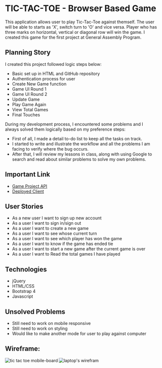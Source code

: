 # TIC-TAC-TOE - Browser Based Game

This application allows user to play Tic-Tac-Toe against themself. The user will be able to starts as 'X', switch turn to 'O' and vice versa. Player who has three marks on horizontal, vertical or diagonal row will win the game.
I created this game for the first project at General Assembly Program.

## Planning Story
I created this project followed logic steps below:
- Basic set up in HTML and GitHub repository
- Authentication process for user
- Create New Game function
- Game UI Round 1
- Game UI Round 2
- Update Game
- Play Game Again
- View Total Games
- Final Touches

During my development process, I encountered some problems and I always solved them logically based on my preference steps:
- First of all, I made a detail to-do list to keep all the tasks on track.
- I started to write and illustrate the workflow and all the problems I am facing to verify where the bug occurs.
- After that, I will review my lessons in class, along with using Google to search and read about similar problems to solve my own problems.

## Important Link
- [Game Project API](https://git.generalassemb.ly/ga-wdi-boston/game-project-api)
- [Deployed Client](https://hanvnguyen94.github.io/tic-tac-toe-client/)

## User Stories
- As a new user I want to sign up new account
- As a user I want to sign in/sign out
- As a user I want to create a new game
- As a user I want to see whose current turn
- As a user I want to see which player has won the game
- As a user I want to know if the game has ended tie
- As a user I want to start a new game after the current game is over
- As a user I want to Read the total games I have played

## Technologies
- jQuery
- HTML/CSS
- Bootstrap 4
- Javascript

## Unsolved Problems
- Still need to work on mobile responsive
- Still need to work on styling
- Would like to make another mode for user to play against computer

## Wireframe:
![tic tac toe mobile-board](https://user-images.githubusercontent.com/73920080/103297987-711d5780-49c7-11eb-9e0f-098e36056b5a.png)
![laptop's wirefram](https://user-images.githubusercontent.com/73920080/101420857-11002d80-38c1-11eb-9a2f-b53f8a65121d.png)
